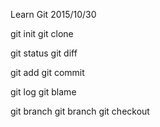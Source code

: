 Learn Git
2015/10/30

git init
git clone

git status
git diff

git add
git commit

git log
git blame <file>

git branch
git branch <new-branch>
git checkout <branch>

